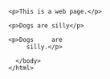 <!DOCTYPE html>
  <html>
    <head>
      <meta charset= "utf-8">
      <title>module 2 scratch pad</title>
    </head>
      <body>

    <p>This is a web page.</p>

    <p>Dogs are silly</p>

    <p>Dogs     are        
         silly.</p>

      </body>
    </html>
